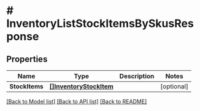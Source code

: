 # # InventoryListStockItemsBySkusResponse


## Properties 


Name | Type | Description | Notes
------------ | ------------- | ------------- | -------------
**StockItems**| [**[]InventoryStockItem**](InventoryStockItem.md) |   | [optional]


[[Back to Model list]](../../README.md#models) [[Back to API list]](../../README.md#endpoints) [[Back to README]](../../README.md)


